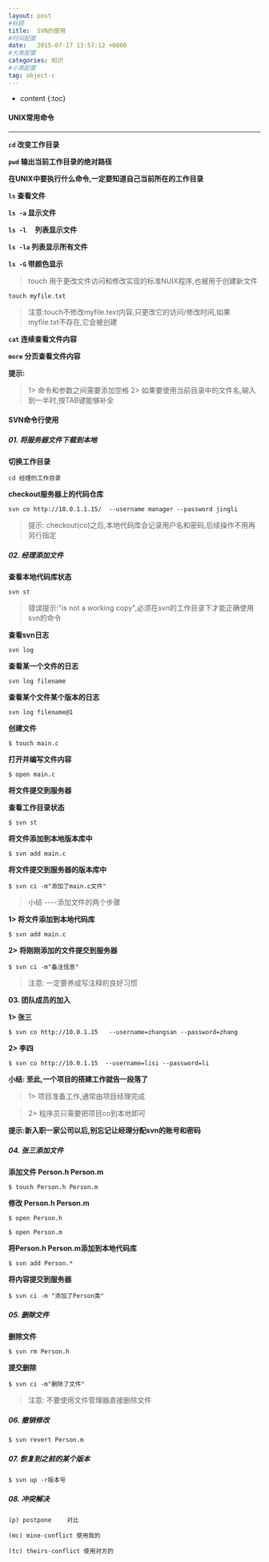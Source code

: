 ```yaml
---
layout: post
#标题
title:  SVN的使用
#时间配置
date:   2015-07-17 13:57:12 +0800
#大类配置
categories: 知识
#小类配置
tag: object-c
---
```


* content
{:toc}


#### UNIX常用命令
---


**`cd` 改变工作目录**

**`pwd` 输出当前工作目录的绝对路径**

**在UNIX中要执行什么命令,一定要知道自己当前所在的工作目录**

**`ls` 查看文件**

**`ls -a` 显示文件**

**`ls -l`　 列表显示文件**

**`ls -la`  列表显示所有文件**

**`ls -G`   带颜色显示**

> touch  用于更改文件访问和修改实现的标准NUIX程序,也被用于创建新文件

`touch myfile.txt`

> 注意:touch不修改myfile.text内容,只更改它的访问/修改时间,如果myfile.txt不存在,它会被创建

**`cat` 连续查看文件内容**

**`more` 分页查看文件内容**

**提示:**

> 1> 命令和参数之间需要添加空格
> 2> 如果要使用当前目录中的文件名,输入到一半时,按TAB键能够补全

#### SVN命令行使用

##### 01. 将服务器文件下载到本地

**切换工作目录**

`cd 经理的工作目录`

**checkout服务器上的代码仓库**

`svn co http://10.0.1.1.15/  --username manager --password jingli`

> 提示: checkout(co)之后,本地代码库会记录用户名和密码,后续操作不用再另行指定

##### 02. 经理添加文件

**查看本地代码库状态**

`svn st`

> 错误提示:"is not a working copy",必须在svn的工作目录下才能正确使用svn的命令

**查看svn日志**

`svn log`

**查看某一个文件的日志**

`svn log filename`

**查看某个文件某个版本的日志**

`svn log filename@1`


**创建文件**

`$ touch main.c`

**打开并编写文件内容**

`$ open main.c`

**将文件提交到服务器**

**查看工作目录状态**

`$ svn st`

**将文件添加到本地版本库中**

`$ svn add main.c`

**将文件提交到服务器的版本库中**

`$ svn ci -m"添加了main.c文件"`

> 小结 ----添加文件的两个步骤

**1> 将文件添加到本地代码库**

`$ svn add main.c`

**2> 将刚刚添加的文件提交到服务器**

`$ svn ci -m"备注信息"`

> 注意: 一定要养成写注释的良好习惯

**03. 团队成员的加入**

**1> 张三**

`$ svn co http://10.0.1.15   --username=zhangsan --password=zhang`

**2> 李四**

`$ svn co http://10.0.1.15  --username=lisi --password=li`

**小结: 至此,一个项目的搭建工作就告一段落了**

> 1> 项目准备工作,通常由项目经理完成

> 2> 程序员只需要把项目co到本地即可

**提示:新入职一家公司以后,别忘记让经理分配svn的账号和密码**


##### 04. 张三添加文件

**添加文件 Person.h Person.m**

`$ touch Person.h Person.m`

**修改 Person.h Person.m**

`$ open Person.h`

`$ open Person.m`

**将Person.h Person.m添加到本地代码库**

`$ svn add Person.*`

**将内容提交到服务器**

`$ svn ci -m "添加了Person类"`

##### 05. 删除文件

**删除文件**

`$ svn rm Person.h`

**提交删除**

`$ svn ci -m"删除了文件"`

> 注意: 不要使用文件管理器直接删除文件

##### 06. 撤销修改

`$ svn revert Person.m`

##### 07. 恢复到之前的某个版本

`$ svn up -r版本号`

##### 08. 冲突解决

`(p) postpone 　　对比`

`(mc) mine-conflict 使用我的`

`(tc) theirs-conflict 使用对方的`